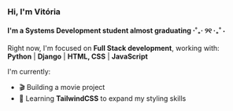 ### Hi, I'm Vitória

#### I'm a Systems Development student almost graduating ⋅˚₊‧ ୨୧ ‧₊˚ ⋅

Right now, I'm focused on **Full Stack development**, working with:<br>
**Python**  |  **Django**  |  **HTML, CSS**  |  **JavaScript**<br>

I'm currently:
- 🎬 Building a movie project
- 🌈 Learning **TailwindCSS** to expand my styling skills

